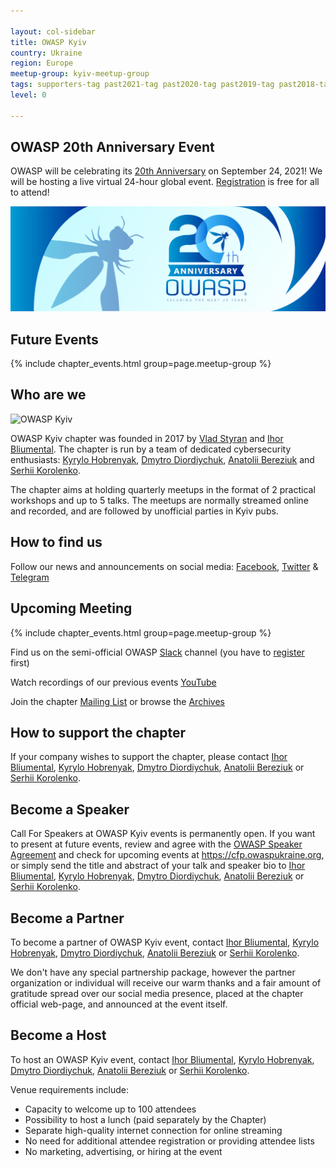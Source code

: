 ```yaml
---

layout: col-sidebar
title: OWASP Kyiv
country: Ukraine
region: Europe
meetup-group: kyiv-meetup-group
tags: supporters-tag past2021-tag past2020-tag past2019-tag past2018-tag past2017-tag
level: 0

---
```

## OWASP 20th Anniversary Event

OWASP will be celebrating its [20th Anniversary](https://20thanniversary.owasp.org/) on September 24, 2021!  We will be hosting a live virtual 24-hour global event. [Registration](https://www.eventbrite.com/e/owasps-20th-anniversary-event-celebration-tickets-152915084133) is free for all to attend!

![20thanniversary](assets/images/20thanniversary.png)

## Future Events

{% include chapter_events.html group=page.meetup-group %}

## Who are we

![OWASP Kyiv](assets/images/owasp_kyiv_logo_big.png "OWASP Kyiv")

OWASP Kyiv chapter was founded in 2017 by [Vlad
Styran](mailto:vlad.styran@owasp.org) and [Ihor
Bliumental](mailto:ihor.bliumental@owasp.org). The chapter is run by a
team of dedicated cybersecurity enthusiasts: [Kyrylo
Hobrenyak](mailto:kyrylo.hobreniak@owasp.org), [Dmytro
Diordiychuk](mailto:dmytro.diordiichuk@owasp.org),
[Anatolii Bereziuk](mailto:anatolii.bereziuk@owasp.org) and [Serhii
Korolenko](mailto:korolenko.sergiy@owasp.org).

The chapter aims at holding quarterly meetups in the format of 2
practical workshops and up to 5 talks. The meetups are normally streamed
online and recorded, and are followed by unofficial parties in Kyiv
pubs.

## How to find us

Follow our news and announcements on social media:
[Facebook](https://www.facebook.com/owaspkyiv),
[Twitter](https://twitter.com/owaspKyiv) &
[Telegram](https://t.me/OWASP_UA)

## Upcoming Meeting 

{% include chapter_events.html group=page.meetup-group %}

Find us on the semi-official OWASP
[Slack](https://owasp.slack.com/messages/chapter-ua/) channel (you have
to
[register](https://owasp.slack.com/join/shared_invite/enQtNDI5MzgxMDQ2MTAwLTEyNzIzYWQ2NDZiMGIwNmJhYzYxZDJiNTM0ZmZiZmJlY2EwZmMwYjAyNmJjNzQxNzMyMWY4OTk3ZTQ0MzFhMDY)
first)

Watch recordings of our previous events
[YouTube](https://www.youtube.com/OWASPKyiv)

Join the chapter [Mailing
List](http://lists.owasp.org/mailman/listinfo/owasp-kyiv) or browse the
[Archives](http://lists.owasp.org/pipermail/owasp-kyiv)

## How to support the chapter

If your company wishes to support the chapter, please contact [Ihor
Bliumental](mailto:ihor.bliumental@owasp.org), [Kyrylo
Hobrenyak](mailto:kyrylo.hobreniak@owasp.org), [Dmytro
Diordiychuk](mailto:dmytro.diordiichuk@owasp.org),
[Anatolii Bereziuk](mailto:anatolii.bereziuk@owasp.org) or [Serhii
Korolenko](mailto:korolenko.sergiy@owasp.org).

## Become a Speaker

Call For Speakers at OWASP Kyiv events is permanently open. If you want
to present at future events, review and agree with the [OWASP Speaker
Agreement](Speaker_Agreement "wikilink") and check for upcoming events
at <https://cfp.owaspukraine.org>, or simply send the title and abstract
of your talk and speaker bio to [Ihor
Bliumental](mailto:ihor.bliumental@owasp.org), [Kyrylo
Hobrenyak](mailto:kyrylo.hobreniak@owasp.org), [Dmytro
Diordiychuk](mailto:dmytro.diordiichuk@owasp.org),
[Anatolii Bereziuk](mailto:anatolii.bereziuk@owasp.org) or [Serhii
Korolenko](mailto:korolenko.sergiy@owasp.org).

## Become a Partner

To become a partner of OWASP Kyiv event, contact [Ihor
Bliumental](mailto:ihor.bliumental@owasp.org), [Kyrylo
Hobrenyak](mailto:kyrylo.hobreniak@owasp.org), [Dmytro
Diordiychuk](mailto:dmytro.diordiichuk@owasp.org),
[Anatolii Bereziuk](mailto:anatolii.bereziuk@owasp.org) or [Serhii
Korolenko](mailto:korolenko.sergiy@owasp.org).

We don't have any special partnership package, however the partner
organization or individual will receive our warm thanks and a fair
amount of gratitude spread over our social media presence, placed at the
chapter official web-page, and announced at the event itself.

## Become a Host

To host an OWASP Kyiv event, contact [Ihor
Bliumental](mailto:ihor.bliumental@owasp.org), [Kyrylo
Hobrenyak](mailto:kyrylo.hobreniak@owasp.org), [Dmytro
Diordiychuk](mailto:dmytro.diordiichuk@owasp.org),
[Anatolii Bereziuk](mailto:anatolii.bereziuk@owasp.org) or [Serhii
Korolenko](mailto:korolenko.sergiy@owasp.org).

Venue requirements include:

  - Capacity to welcome up to 100 attendees
  - Possibility to host a lunch (paid separately by the Chapter)
  - Separate high-quality internet connection for online streaming
  - No need for additional attendee registration or providing attendee
    lists
  - No marketing, advertising, or hiring at the event
